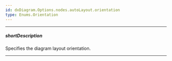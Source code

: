 ```yaml
---
id: dxDiagram.Options.nodes.autoLayout.orientation
type: Enums.Orientation
---
```

---
##### shortDescription
Specifies the diagram layout orientation.

---
